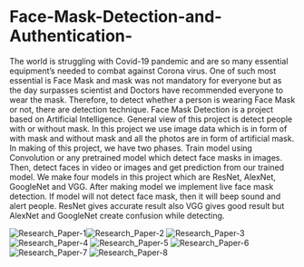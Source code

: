 # Face-Mask-Detection-and-Authentication-
The world is struggling with Covid-19 pandemic and are so many essential equipment’s needed to combat against Corona virus. One of such most essential is Face Mask and mask was not mandatory for everyone but as the day surpasses scientist and Doctors have recommended everyone to wear the mask. Therefore, to detect whether a person is wearing Face Mask or not, there are detection technique. Face Mask Detection is a project based on Artificial Intelligence. General view of this project is detect people with or without mask. In this project we use image data which is in form of with mask and without mask and all the photos are in form of artificial mask. In making of this project, we have two phases. Train model using Convolution or any pretrained model which detect face masks in images. Then, detect faces in video or images and get prediction from our trained model. We make four models in this project which are ResNet, AlexNet, GoogleNet and VGG. After making model we implement live face mask detection. If model will not detect face mask, then it will beep sound and alert people. ResNet gives accurate result also VGG gives good result but AlexNet and GoogleNet create confusion while detecting.

![Research_Paper-1](https://user-images.githubusercontent.com/78067738/125106126-ebf4c700-e0fc-11eb-97b0-9579e7ea4d44.jpg "1")![Research_Paper-2](https://user-images.githubusercontent.com/78067738/125106136-eeefb780-e0fc-11eb-83b4-185ff428b60a.jpg "2")
![Research_Paper-3](https://user-images.githubusercontent.com/78067738/125106242-0f1f7680-e0fd-11eb-8a75-58e2ea15d7c2.jpg) ![Research_Paper-4](https://user-images.githubusercontent.com/78067738/125106266-15155780-e0fd-11eb-9fc6-ac871dab52d4.jpg)
![Research_Paper-5](https://user-images.githubusercontent.com/78067738/125106296-1d6d9280-e0fd-11eb-895f-18e274f08d97.jpg) ![Research_Paper-6](https://user-images.githubusercontent.com/78067738/125106318-2199b000-e0fd-11eb-87a4-8006dbc24b23.jpg)
![Research_Paper-7](https://user-images.githubusercontent.com/78067738/125106339-25c5cd80-e0fd-11eb-992f-9df84de67113.jpg) ![Research_Paper-8](https://user-images.githubusercontent.com/78067738/125106353-2b231800-e0fd-11eb-8f0c-ea7ec11a82ba.jpg)




